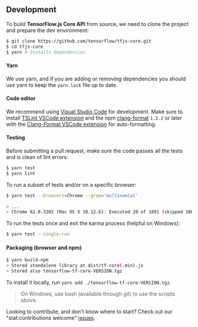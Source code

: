 ## Development

To build **TensorFlow.js Core API** from source, we need to clone the project and prepare
the dev environment:

```bash
$ git clone https://github.com/tensorflow/tfjs-core.git
$ cd tfjs-core
$ yarn # Installs dependencies.
```

#### Yarn
We use yarn, and if you are adding or removing dependencies you should use yarn
to keep the `yarn.lock` file up to date.

#### Code editor
We recommend using [Visual Studio Code](https://code.visualstudio.com/) for
development. Make sure to install
[TSLint VSCode extension](https://marketplace.visualstudio.com/items?itemName=eg2.tslint)
and the npm [clang-format](https://github.com/angular/clang-format) `1.2.2` or later
with the
[Clang-Format VSCode extension](https://marketplace.visualstudio.com/items?itemName=xaver.clang-format)
for auto-formatting.

#### Testing
Before submitting a pull request, make sure the code passes all the tests and is clean of lint errors:

```bash
$ yarn test
$ yarn lint
```

To run a subset of tests and/or on a specific browser:

```bash
$ yarn test --browsers=Chrome --grep='multinomial'
 
> ...
> Chrome 62.0.3202 (Mac OS X 10.12.6): Executed 28 of 1891 (skipped 1863) SUCCESS (6.914 secs / 0.634 secs)
```

To run the tests once and exit the karma process (helpful on Windows):

```bash
$ yarn test --single-run
```

#### Packaging (browser and npm)

```bash
$ yarn build-npm
> Stored standalone library at dist/tf-core(.min).js
> Stored also tensorflow-tf-core-VERSION.tgz
```

To install it locally, run `yarn add ./tensorflow-tf-core-VERSION.tgz`.

> On Windows, use bash (available through git) to use the scripts above.

Looking to contribute, and don't know where to start? Check out our "stat:contributions welcome" [issues](https://github.com/tensorflow/tfjs/labels/stat%3Acontributions%20welcome).

